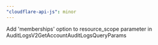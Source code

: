 ```yaml
---
"cloudflare-api-js": minor
---
```


Add 'memberships' option to resource_scope parameter in AuditLogsV2GetAccountAuditLogsQueryParams